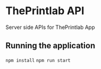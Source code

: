 ThePrintlab API
==================

Server side APIs for ThePrintlab App

## Running the application
`npm install`
`npm run start`
